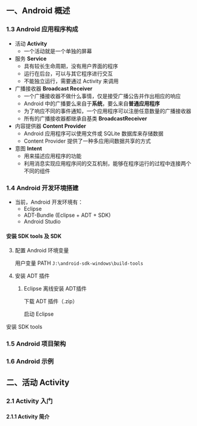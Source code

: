## 一、Android 概述

### 1.3 Android 应用程序构成

- 活动 **Activity**
  - 一个活动就是一个单独的屏幕
- 服务 **Service**
  - 具有较长生命周期，没有用户界面的程序
  - 运行在后台，可以与其它程序进行交互
  - 不能独立运行，需要通过 Activity 来调用
- 广播接收器 **Broadcast Receiver**
  - 一个广播接收器不做什么事情，仅是接受广播公告并作出相应的响应
  - Android 中的广播要么来自于**系统**，要么来自**普通应用程序**
  - 为了响应不同的事件通知，一个应用程序可以注册任意数量的广播接收器
  - 所有的广播接收器都继承自基类 **BroadcastReceiver**
- 内容提供器 **Content Provider**
  - Android 应用程序可以使用文件或 SQLite 数据库来存储数据
  - Content Provider 提供了一种多应用间数据共享的方式
- 意图 **Intent**
  - 用来描述应用程序的功能
  - 利用消息实现应用程序间的交互机制，能够在程序运行的过程中连接两个不同的组件

### 1.4 Android 开发环境搭建

- 当前，Android 开发环境有：
  - Eclipse
  - ADT-Bundle (Eclipse + ADT + SDK)
  - Android Studio 

#### 安装 SDK tools 及 SDK

3. 配置 Android 环境变量

   用户变量 PATH `J:\android-sdk-windows\build-tools`

4. 安装 ADT 插件

   1. Eclipse 离线安装 ADT插件

      下载 ADT 插件（.zip）

      启动 Eclipse

安装 SDK tools 

### 1.5 Android 项目架构

### 1.6 Android 示例

## 二、活动 Activity

### 2.1 Activity 入门

#### 2.1.1 Activity 简介

